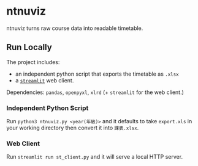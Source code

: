 # ntnuviz

ntnuviz turns raw course data into readable timetable.

## Run Locally

The project includes:

-   an independent python script that exports the timetable as `.xlsx`
-   a [`streamlit`](https://streamlit.io) web client.

Dependencies: `pandas`, `openpyxl`, `xlrd` (+ `streamlit` for the web client.)

### Independent Python Script

Run `python3 ntnuviz.py <year(年級)>` and it defaults to take `export.xls` in your working directory then convert it into `課表.xlsx`.

### Web Client

Run `streamlit run st_client.py` and it will serve a local HTTP server.
